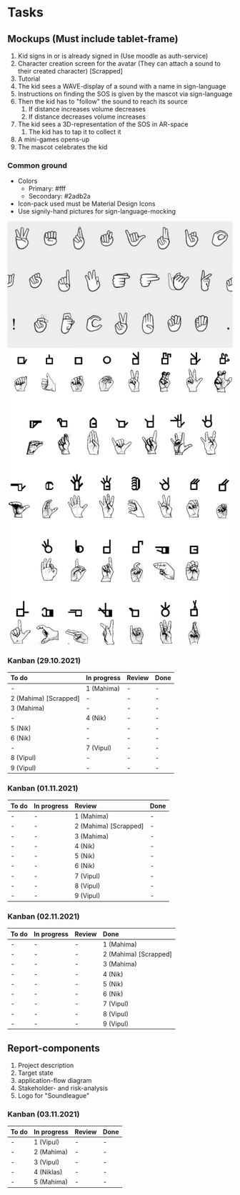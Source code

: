 # Tasks

## Mockups (Must include tablet-frame)

1. Kid signs in or is already signed in (Use moodle as auth-service)
2. Character creation screen for the avatar (They can attach a sound to their created character) [Scrapped]
3. Tutorial
4. The kid sees a WAVE-display of a sound with a name in sign-language
5. Instructions on finding the SOS is given by the mascot via sign-language
6. Then the kid has to "follow" the sound to reach its source
   1. If distance increases volume decreases
   2. If distance decreases volume increases
7. The kid sees a 3D-representation of the SOS in AR-space
   1. The kid has to tap it to collect it
8. A mini-games opens-up
9. The mascot celebrates the kid

### Common ground

- Colors
  - Primary: #fff
  - Secondary: #2adb2a
- Icon-pack used must be Material Design Icons
- Use signily-hand pictures for sign-language-mocking

![Sign-language-assets](./img/sign-lanuage.jpg)
![Sign-writing-assets](./img/sign-writing-hand-shapes.png)

### Kanban (29.10.2021)

| To do                 | In progress | Review | Done |
| :-------------------- | :---------- | :----- | :--- |
| -                     | 1 (Mahima)  | -      | -    |
| 2 (Mahima) [Scrapped] | -           | -      | -    |
| 3 (Mahima)            | -           | -      | -    |
| -                     | 4 (Nik)     | -      | -    |
| 5 (Nik)               | -           | -      | -    |
| 6 (Nik)               | -           | -      | -    |
| -                     | 7 (Vipul)   | -      | -    |
| 8 (Vipul)             | -           | -      | -    |
| 9 (Vipul)             | -           | -      | -    |

### Kanban (01.11.2021)

| To do | In progress | Review                | Done |
| :---- | :---------- | :-------------------- | :--- |
| -     | -           | 1 (Mahima)            | -    |
| -     | -           | 2 (Mahima) [Scrapped] | -    |
| -     | -           | 3 (Mahima)            | -    |
| -     | -           | 4 (Nik)               | -    |
| -     | -           | 5 (Nik)               | -    |
| -     | -           | 6 (Nik)               | -    |
| -     | -           | 7 (Vipul)             | -    |
| -     | -           | 8 (Vipul)             | -    |
| -     | -           | 9 (Vipul)             | -    |

### Kanban (02.11.2021)

| To do | In progress | Review | Done                  |
| :---- | :---------- | :----- | :-------------------- |
| -     | -           | -      | 1 (Mahima)            |
| -     | -           | -      | 2 (Mahima) [Scrapped] |
| -     | -           | -      | 3 (Mahima)            |
| -     | -           | -      | 4 (Nik)               |
| -     | -           | -      | 5 (Nik)               |
| -     | -           | -      | 6 (Nik)               |
| -     | -           | -      | 7 (Vipul)             |
| -     | -           | -      | 8 (Vipul)             |
| -     | -           | -      | 9 (Vipul)             |

## Report-components

1. Project description
2. Target state
3. application-flow diagram
4. Stakeholder- and risk-analysis
5. Logo for "Soundleague"

### Kanban (03.11.2021)

| To do | In progress | Review | Done |
| :---- | :---------- | :----- | :--- |
| -     | 1 (Vipul)   | -      | -    |
| -     | 2 (Mahima)  | -      | -    |
| -     | 3 (Vipul)   | -      | -    |
| -     | 4 (Niklas)  | -      | -    |
| -     | 5 (Mahima)  | -      | -    |

